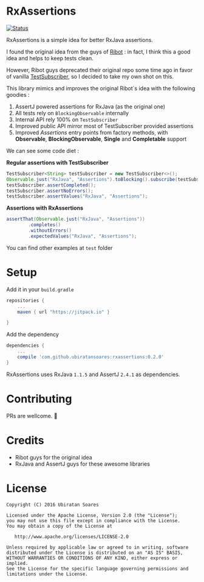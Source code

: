 # RxAssertions

[![Status](https://travis-ci.com/ubiratansoares/rxassertions.svg?token=RHSqKpkhyMned4PZSn8q&branch=master)](https://travis-ci.org/ubiratansoares/rxassertions)  

RxAssertions is a simple idea for better RxJava assertions. 

I found the original idea from the guys of [Ribot](https://github.com/ribot/assertj-rx) : in fact, I think this a good idea and helps to keep tests clean.

However, Ribot guys deprecated their original repo some time ago in favor of vanilla [TestSubscriber](http://reactivex.io/RxJava/javadoc/rx/observers/TestSubscriber.html), so I decided to take my own shot on this.

This library mimics and improves the original Ribot`s idea with the following goodies :

1. AssertJ powered assertions for RxJava (as the original one)
2. All tests rely on `BlockingObservable` internally
2. Internal API rely 100% on `TestSubscriber`
3. Improved public API mirror most of TestSubscriber provided assertions
4. Improved _Assertions_ entry points from factory methods, with **Observable**, **BlockingObservable**, **Single** and **Completable** support

We can see some code diet :

**Regular assertions with TestSubscriber**
```java
TestSubscriber<String> testSubscriber = new TestSubscriber<>();
Observable.just("RxJava", "Assertions").toBlocking().subscribe(testSubscriber);
testSubscriber.assertCompleted();
testSubscriber.assertNoErrors();
testSubscriber.assertValues("RxJava", "Assertions");
```

**Assertions with RxAssertions**
```java
assertThat(Observable.just("RxJava", "Assertions"))
		.completes()
		.withoutErrors()
		.expectedValues("RxJava", "Assertions");
```

You can find other examples at `test` folder

# Setup

Add it in your `build.gradle`

```groovy
repositories {
	...
	maven { url "https://jitpack.io" }

}
```
Add the dependency

```groovy
dependencies {
	...
	compile 'com.github.ubiratansoares:rxassertions:0.2.0'
}
```
RxAssertions uses RxJava `1.1.5` and AssertJ `2.4.1` as dependencies.

# Contributing

PRs are wellcome. :rocket:

# Credits

- Ribot guys for the original idea
- RxJava and AssertJ guys for these awesome libraries

# License

```
Copyright (C) 2016 Ubiratan Soares

Licensed under the Apache License, Version 2.0 (the "License");
you may not use this file except in compliance with the License.
You may obtain a copy of the License at

   http://www.apache.org/licenses/LICENSE-2.0

Unless required by applicable law or agreed to in writing, software
distributed under the License is distributed on an "AS IS" BASIS,
WITHOUT WARRANTIES OR CONDITIONS OF ANY KIND, either express or implied.
See the License for the specific language governing permissions and
limitations under the License.
```


